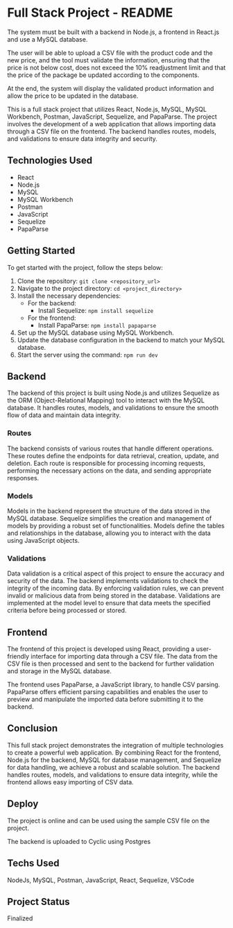 # Full Stack Project - README

The system must be built with a backend in Node.js, a frontend in React.js and use a MySQL database.

The user will be able to upload a CSV file with the product code and the new price, and the tool must validate the information, ensuring that the price is not below cost, does not exceed the 10% readjustment limit and that the price of the package be updated according to the components.

At the end, the system will display the validated product information and allow the price to be updated in the database.

This is a full stack project that utilizes React, Node.js, MySQL, MySQL Workbench, Postman, JavaScript, Sequelize, and PapaParse. The project involves the development of a web application that allows importing data through a CSV file on the frontend. The backend handles routes, models, and validations to ensure data integrity and security.

## Technologies Used

- React
- Node.js
- MySQL
- MySQL Workbench
- Postman
- JavaScript
- Sequelize
- PapaParse

## Getting Started

To get started with the project, follow the steps below:

1. Clone the repository: `git clone <repository_url>`
2. Navigate to the project directory: `cd <project_directory>`
3. Install the necessary dependencies:
   - For the backend:
     - Install Sequelize: `npm install sequelize`
   - For the frontend:
     - Install PapaParse: `npm install papaparse`
4. Set up the MySQL database using MySQL Workbench.
5. Update the database configuration in the backend to match your MySQL database.
6. Start the server using the command: `npm run dev`

## Backend

The backend of this project is built using Node.js and utilizes Sequelize as the ORM (Object-Relational Mapping) tool to interact with the MySQL database. It handles routes, models, and validations to ensure the smooth flow of data and maintain data integrity.

### Routes

The backend consists of various routes that handle different operations. These routes define the endpoints for data retrieval, creation, update, and deletion. Each route is responsible for processing incoming requests, performing the necessary actions on the data, and sending appropriate responses.

### Models

Models in the backend represent the structure of the data stored in the MySQL database. Sequelize simplifies the creation and management of models by providing a robust set of functionalities. Models define the tables and relationships in the database, allowing you to interact with the data using JavaScript objects.

### Validations

Data validation is a critical aspect of this project to ensure the accuracy and security of the data. The backend implements validations to check the integrity of the incoming data. By enforcing validation rules, we can prevent invalid or malicious data from being stored in the database. Validations are implemented at the model level to ensure that data meets the specified criteria before being processed or stored.

## Frontend

The frontend of this project is developed using React, providing a user-friendly interface for importing data through a CSV file. The data from the CSV file is then processed and sent to the backend for further validation and storage in the MySQL database.

The frontend uses PapaParse, a JavaScript library, to handle CSV parsing. PapaParse offers efficient parsing capabilities and enables the user to preview and manipulate the imported data before submitting it to the backend.

## Conclusion

This full stack project demonstrates the integration of multiple technologies to create a powerful web application. By combining React for the frontend, Node.js for the backend, MySQL for database management, and Sequelize for data handling, we achieve a robust and scalable solution. The backend handles routes, models, and validations to ensure data integrity, while the frontend allows easy importing of CSV data.

## Deploy

The project is online and can be used using the sample CSV file on the project.

The backend is uploaded to Cyclic using Postgres

## Techs Used

NodeJs, MySQL, Postman, JavaScript, React, Sequelize, VSCode

## Project Status

Finalized
